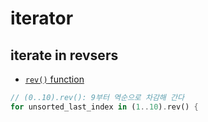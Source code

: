 # iterator

## iterate in revsers

- [`rev()` function](https://doc.rust-lang.org/std/iter/trait.Iterator.html#method.rev)

```rs
// (0..10).rev(): 9부터 역순으로 차감해 간다
for unsorted_last_index in (1..10).rev() {
```
